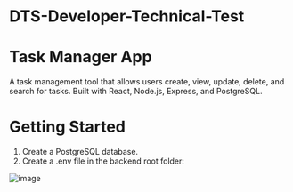 # DTS-Developer-Technical-Test

# Task Manager App
A  task management tool that allows users create, view, update, delete, and search for tasks. Built with React, Node.js, Express, and PostgreSQL.

# Getting Started
1) Create a PostgreSQL database.
2) Create a .env file in the backend root folder:
   
![image](https://github.com/user-attachments/assets/6921b642-a9a3-4659-84f5-5c0a83d06c57)

 
